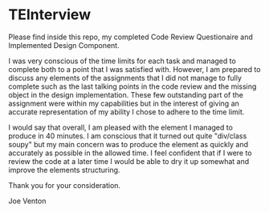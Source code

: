 # TEInterview

Please find inside this repo, my completed Code Review Questionaire and Implemented Design Component.

I was very conscious of the time limits for each task and managed to complete both to a point that I was satisfied with.
However, I am prepared to discuss any elements of the assignments that I did not manage to fully complete such as the last talking points in the code review and the missing object in the design implementation.
These few outstanding part of the assignment were within my capabilities but in the interest of giving an accurate representation of my ability I chose to adhere to the time limit.

I would say that overall, I am pleased with the element I managed to produce in 40 minutes. I am conscious that it turned out quite
"div/class soupy" but my main concern was to produce the element as quickly and accurately as possible in the allowed time.
I feel confident that if I were to review the code at a later time I would be able to dry it up somewhat and improve the elements structuring.

Thank you for your consideration.

Joe Venton
